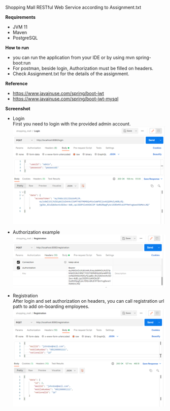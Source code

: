 Shopping Mall RESTful Web Service according to Assignment.txt

**Requirements**
- JVM 11
- Maven
- PostgreSQL

**How to run**
- you can run the application from your IDE or by using mvn spring-boot:run
- For postman, beside login, Authorization must be filled on headers.
- Check Assignment.txt for the details of the assignment.

**Reference**
- https://www.javainuse.com/spring/boot-jwt
- https://www.javainuse.com/spring/boot-jwt-mysql

**Screenshot**
- Login <br/>
    First you need to login with the provided admin account.
  <img src="https://github.com/m-fachrizal/jwt-shopping-mall/blob/main/screenshot/login.png"> <br/>

- Authorization example <br/>
  <img src="https://github.com/m-fachrizal/jwt-shopping-mall/blob/main/screenshot/authorization.png"> <br/>

- Registration <br/>
    After login and set authorization on headers, you can call registration url path to add on-boarding employees.
  <img src="https://github.com/m-fachrizal/jwt-shopping-mall/blob/main/screenshot/registration.png"> <br/>
